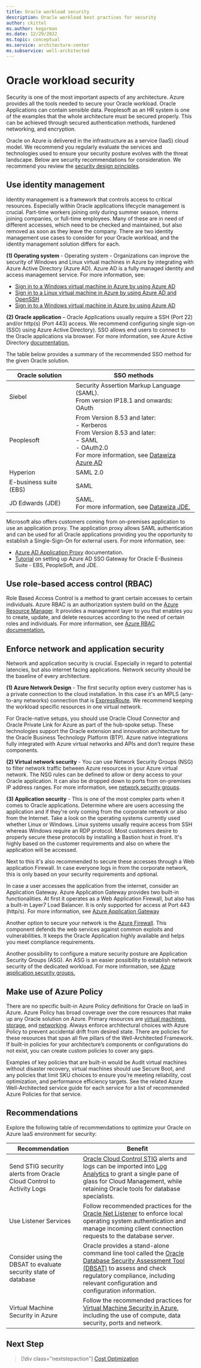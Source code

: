 ```yaml
---
title: Oracle workload security
description: Oracle workload best practices for security
author: ckittel
ms.author: kegorman
ms.date: 12/29/2022
ms.topic: conceptual
ms.service: architecture-center
ms.subservice: well-architected
---
```


# Oracle workload security

Security is one of the most important aspects of any architecture. Azure provides all the tools needed to secure your Oracle workload. Oracle Applications can contain sensible data. Peoplesoft as an HR system is one of the examples that the whole architecture must be secured properly. This can be achieved through secured authentication methods, hardened networking, and encryption.

Oracle on Azure is delivered in the infrastructure as a service (IaaS) cloud model. We recommend you regularly evaluate the services and technologies used to ensure your security posture evolves with the threat landscape. Below are security recommendations for consideration. We recommend you review the [security design principles](../../well-architected/security/security-principles.md).

## Use identity management

Identity management is a framework that controls access to critical resources. Especially within Oracle applications lifecycle management is crucial. Part-time workers joining only during summer season, interns joining companies, or full-time employees. Many of these are in need of different accesses, which need to be checked and maintained, but also removed as soon as they leave the company. There are two identity management use cases to consider for your Oracle workload, and the identity management solution differs for each.

**(1) Operating system** - Operating system - Organizations can improve the security of Windows and Linux virtual machines in Azure by integrating with Azure Active Directory (Azure AD). Azure AD is a fully managed identity and access management service. For more information, see:

- [Sign in to a Windows virtual machine in Azure by using Azure AD]( /azure/active-directory/devices/howto-vm-sign-in-azure-ad-windows)
- [Sign in to a Linux virtual machine in Azure by using Azure AD and OpenSSH]( /azure/active-directory/devices/howto-vm-sign-in-azure-ad-linux)
- [Sign in to a Windows virtual machine in Azure by using Azure AD]( /azure/active-directory/devices/howto-vm-sign-in-azure-ad-windows)

**(2) Oracle application** – Oracle Applications usually require a SSH (Port 22) and/or http(s) (Port 443) access. We recommend configuring single sign-on (SSO) using Azure Active Directory). SSO allows end users to connect to the Oracle applications via browser. For more information, see Azure Active Directory [documentation.](/azure/active-directory/)

The table below provides a summary of the recommended SSO method for the given Oracle solution.

| Oracle solution | SSO methods |
| --- | --- |
|Siebel|Security Assertion Markup Language (SAML). <br>From version IP18.1 and onwards:<br>OAuth |
|Peoplesoft |From Version 8.53 and later: <br>- Kerberos <br>From Version 8.53 and later:<br>- SAML<br>- OAuth2.0 <br> For more information, see [Datawiza Azure AD](/azure/active-directory/manage-apps/datawiza-azure-ad-sso-oracle-peoplesoft)  |
|Hyperion |SAML 2.0|
|E-business suite (EBS) |SAML|
|JD Edwards (JDE) |SAML.<br>For more information, see [Datawiza JDE.](/azure/active-directory/manage-apps/datawiza-azure-ad-sso-oracle-jde)|

Microsoft also offers customers coming from on-premises application to use an application proxy. The application proxy allows SAML authentication and can be used for all Oracle applications providing you the opportunity to establish a Single-Sign-On for external users. For more information, see:
- [Azure AD Application Proxy](/azure/active-directory/app-proxy/what-is-application-proxy) documentation.
- [Tutorial](/azure/active-directory/saas-apps/ssogen-tutorial) on setting up Azure AD SSO Gateway for Oracle E-Business Suite - EBS, PeopleSoft, and JDE.

## Use role-based access control (RBAC)

Role Based Access Control is a method to grant certain accesses to certain individuals. Azure RBAC is an authorization system build on the [Azure Resource Manager](/azure/azure-resource-manager/management/overview). It provides a management layer to you that enables you to create, update, and delete resources according to the need of certain roles and individuals. For more information, see [Azure RBAC documentation.](/azure/role-based-access-control/overview)

## Enforce network and application security

Network and application security is crucial. Especially in regard to potential latencies, but also internet facing applications. Network security should be the baseline of every architecture.

**(1) Azure Network Design** - The first security option every customer has is a private connection to the cloud installation. In this case it's an MPLS (any-to-any networks) connection that is [ExpressRoute](/azure/expressroute/expressroute-introduction). We recommend keeping the workload specific resources in one virtual network.  

For Oracle-native setups, you should use Oracle Cloud Connector and Oracle Private Link for Azure as part of the hub-spoke setup. These technologies support the Oracle extension and innovation architecture for the Oracle Business Technology Platform (BTP). Azure native integrations fully integrated with Azure virtual networks and APIs and don’t require these components.

**(2) Virtual network security** - You can use Network Security Groups (NSG) to filter network traffic between Azure resources in your Azure virtual network. The NSG rules can be defined to allow or deny access to your Oracle application. It can also be dropped down to ports from on-premises IP address ranges. For more information, see [network security groups](/azure/virtual-network/network-security-groups-overview).

**(3) Application security** - This is one of the most complex parts when it comes to Oracle applications. Determine where are users accessing the application and if they're only coming from the corporate network or also from the Internet. Take a look on the operating systems currently used whether Linux or Windows. Linux systems usually require access from SSH whereas Windows require an RDP protocol. Most customers desire to properly secure these protocols by installing a Bastion host in front. It's highly based on the customer requirements and also on where the application will be accessed.

Next to this it's also recommended to secure these accesses through a Web application Firewall. In case everyone logs in from the corporate network, this is only based on your security requirements and optional.  

In case a user accesses the application from the internet, consider an Application Gateway. Azure Application Gateway provides two built-in functionalities. At first it operates as a Web Application Firewall, but also has a built-in Layer7 Load Balancer. It is only supported for access at Port 443 (http/s). For more information, see [Azure Application Gateway](/azure/application-gateway/overview)

Another option to secure your network is the [Azure Firewall](/azure/firewall/overview). This component defends the web services against common exploits and vulnerabilities. It keeps the Oracle Application highly available and helps you meet compliance requirements.

Another possibility to configure a mature security posture are Application Security Groups (ASG). An ASG is an easier possibility to establish network security of the dedicated workload. For more information, see [Azure application security groups.](/azure/virtual-network/application-security-groups)

## Make use of Azure Policy

There are no specific built-in Azure Policy definitions for Oracle on IaaS in Azure. Azure Policy has broad coverage over the core resources that make up any Oracle solution on Azure. Primary resources are [virtual machines](/azure/virtual-machines/overview), [storage](/azure/storage/common/storage-account-overview), and [networking](/azure/networking/fundamentals/networking-overview). Always enforce architectural choices with Azure Policy to prevent accidental drift from desired state. There are policies for these resources that span all five pillars of the Well-Architected Framework. If built-in policies for your architecture’s components or configurations do not exist, you can create custom policies to cover any gaps.

Examples of key policies that are built-in would be Audit virtual machines without disaster recovery, virtual machines should use Secure Boot, and any policies that limit SKU choices to ensure you’re meeting reliability, cost optimization, and performance efficiency targets. See the related Azure Well-Architected service guide for each service for a list of recommended Azure Policies for that service.

## Recommendations
Explore the following table of recommendations to optimize your Oracle on Azure IaaS environment for security:

| Recommendation | Benefit |
| --- | --- |
| Send STIG security alerts from Oracle Cloud Control to Activity Logs  | [Oracle Cloud Control STIG](https://docs.oracle.com/en/enterprise-manager/cloud-control/enterprise-manager-cloud-control/13.4/emdbc/security-technical-implementation-guidelines-stig-rules-enhanced-oracle.html) alerts and logs can be imported into [Log Analytics](/azure/azure-monitor/agents/data-sources-custom-logs) to grant a single pane of glass for Cloud Management, while retaining Oracle tools for database specialists. |
| Use Listener Services | Follow recommended practices for the [Oracle Net Listener](https://docs.oracle.com/en/database/oracle/oracle-database/19/netag/configuring-and-administering-oracle-net-listener.html) to enforce local operating system authentication and manage incoming client connection requests to the database server. |
| Consider using the DBSAT to evaluate security state of database | Oracle provides a stand-alone command line tool called the [Oracle Database Security Assessment Tool (DBSAT)](https://docs.oracle.com/en/database/oracle/security-assessment-tool/index.html) to assess and check regulatory compliance, including relevant configuration and configuration information. |
| Virtual Machine Security in Azure | Follow the recommended practices for [Virtual Machine Security in Azure](/azure/security/fundamentals/virtual-machines-overview), including the use of compute, data security, ports and network. |

## Next Step

>[!div class="nextstepaction"]
>[Cost Optimization](./cost-optimization.md)